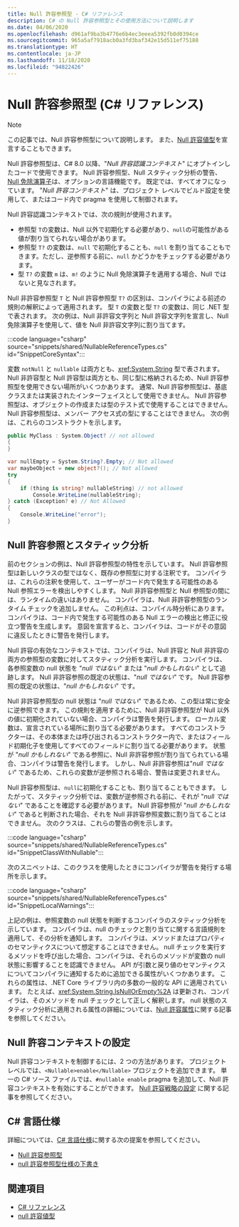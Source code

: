 ```yaml
---
title: Null 許容参照型 - C# リファレンス
description: C# の Null 許容参照型とその使用方法について説明します
ms.date: 04/06/2020
ms.openlocfilehash: d961af9ba3b4776e6b4ec3eeea5392fb0d0394ce
ms.sourcegitcommit: 965a5af7918acb0a3fd3baf342e15d511ef75188
ms.translationtype: HT
ms.contentlocale: ja-JP
ms.lasthandoff: 11/18/2020
ms.locfileid: "94822426"
---
```

# <a name="nullable-reference-types-c-reference"></a>Null 許容参照型 (C# リファレンス)

> [!NOTE]
> この記事では、Null 許容参照型について説明します。 また、[Null 許容値型](nullable-value-types.md)を宣言することもできます。

Null 許容参照型は、C# 8.0 以降、"*Null 許容認識コンテキスト*" にオプトインしたコードで使用できます。 Null 許容参照型、Null スタティック分析の警告、[Null 免除演算子](../operators/null-forgiving.md)は、オプションの言語機能です。 既定では、すべてオフになっています。 "*Null 許容コンテキスト*" は、プロジェクト レベルでビルド設定を使用して、またはコード内で pragma を使用して制御されます。

 Null 許容認識コンテキストでは、次の規則が使用されます。

- 参照型 `T`の変数は、Null 以外で初期化する必要があり、`null`の可能性がある値が割り当てられない場合があります。
- 参照型 `T?` の変数は、`null` で初期化することも、`null` を割り当てることもできます。ただし、逆参照する前に、`null` かどうかをチェックする必要があります。
- 型 `T?` の変数 `m` は、`m!` のように Null 免除演算子を適用する場合、Null ではないと見なされます。

Null 非許容参照型 `T` と Null 許容参照型 `T?` の区別は、コンパイラによる前述の規則の解釈によって適用されます。 型 `T` の変数と型 `T?` の変数は、同じ .NET 型で表されます。 次の例は、Null 非許容文字列と Null 許容文字列を宣言し、Null 免除演算子を使用して、値を Null 非許容文字列に割り当てます。

:::code language="csharp" source="snippets/shared/NullableReferenceTypes.cs" id="SnippetCoreSyntax":::

変数 `notNull` と `nullable` は両方とも、<xref:System.String> 型で表されます。 Null 非許容型と Null 許容型は両方とも、同じ型に格納されるため、Null 許容参照型を使用できない場所がいくつかあります。 通常、Null 許容参照型は、基底クラスまたは実装されたインターフェイスとして使用できません。 Null 許容参照型は、オブジェクトの作成または型のテスト式で使用することはできません。 Null 許容参照型は、メンバー アクセス式の型にすることはできません。 次の例は、これらのコンストラクトを示します。

```csharp
public MyClass : System.Object? // not allowed
{
}

var nullEmpty = System.String?.Empty; // Not allowed
var maybeObject = new object?(); // Not allowed
try
{
    if (thing is string? nullableString) // not allowed
        Console.WriteLine(nullableString);
} catch (Exception? e) // Not Allowed
{
    Console.WriteLine("error");
}
```

## <a name="nullable-references-and-static-analysis"></a>Null 許容参照とスタティック分析

前のセクションの例は、Null 許容参照型の特性を示しています。 Null 許容参照型は新しいクラスの型ではなく、既存の参照型に対する注釈です。 コンパイラは、これらの注釈を使用して、ユーザーがコード内で発生する可能性のある Null 参照エラーを検出しやすくします。 Null 非許容参照型と Null 参照型の間には、ランタイムの違いはありません。 コンパイラは、Null 非許容参照型のランタイム チェックを追加しません。 この利点は、コンパイル時分析にあります。 コンパイラは、コード内で発生する可能性のある Null エラーの検出と修正に役立つ警告を生成します。 意図を宣言すると、コンパイラは、コードがその意図に違反したときに警告を発行します。

Null 許容の有効なコンテキストでは、コンパイラは、Null 許容と Null 非許容の両方の参照型の変数に対してスタティック分析を実行します。 コンパイラは、各参照変数の null 状態を "*null ではない*" または "*null かもしれない*" として追跡します。 Null 非許容参照の既定の状態は、"*null ではない*" です。 Null 許容参照の既定の状態は、"*null かもしれない*" です。

Null 非許容参照型の null 状態は "*null ではない*" であるため、この型は常に安全に逆参照できます。 この規則を適用するために、Null 非許容参照型が Null 以外の値に初期化されていない場合、コンパイラは警告を発行します。 ローカル変数は、宣言されている場所に割り当てる必要があります。 すべてのコンストラクターは、その本体または呼び出されるコンストラクター内で、またはフィールド初期化子を使用してすべてのフィールドに割り当てる必要があります。 状態が "*null かもしれない*" である参照に、Null 非許容参照が割り当てられている場合、コンパイラは警告を発行します。 しかし、Null 非許容参照は"*null ではない*" であるため、これらの変数が逆参照される場合、警告は変更されません。

Null 許容参照型は、`null`に初期化することも、割り当てることもできます。 したがって、スタティック分析では、変数が逆参照される前に、それが "*null ではない*" であることを確認する必要があります。 Null 許容参照が "*null かもしれない*" であると判断された場合、それを Null 非許容参照変数に割り当てることはできません。 次のクラスは、これらの警告の例を示します。

:::code language="csharp" source="snippets/shared/NullableReferenceTypes.cs" id="SnippetClassWithNullable":::

次のスニペットは、このクラスを使用したときにコンパイラが警告を発行する場所を示します。

:::code language="csharp" source="snippets/shared/NullableReferenceTypes.cs" id="SnippetLocalWarnings":::

上記の例は、参照変数の null 状態を判断するコンパイラのスタティック分析を示しています。 コンパイラは、null のチェックと割り当てに関する言語規則を適用して、その分析を通知します。  コンパイラは、メソッドまたはプロパティのセマンティクスについて想定することはできません。 null チェックを実行するメソッドを呼び出した場合、コンパイラは、それらのメソッドが変数の null 状態に影響することを認識できません。 API が引数と戻り値のセマンティクスについてコンパイラに通知するために追加できる属性がいくつかあります。 これらの属性は、.NET Core ライブラリ内の多数の一般的な API に適用されています。 たとえば、<xref:System.String.IsNullOrEmpty%2A> は更新され、コンパイラは、そのメソッドを null チェックとして正しく解釈します。 null 状態のスタティック分析に適用される属性の詳細については、[Null 許容属性](../attributes/nullable-analysis.md)に関する記事を参照してください。

## <a name="setting-the-nullable-context"></a>Null 許容コンテキストの設定

Null 許容コンテキストを制御するには、2 つの方法があります。 プロジェクト レベルでは、`<Nullable>enable</Nullable>` プロジェクトを追加できます。 単一の C# ソース ファイルでは、`#nullable enable` pragma を追加して、Null 許容コンテキストを有効にすることができます。 [Null 許容戦略の設定](../../nullable-migration-strategies.md) に関する記事を参照してください。

## <a name="c-language-specification"></a>C# 言語仕様

詳細については、[C# 言語仕様](~/_csharplang/spec/introduction.md)に関する次の提案を参照してください。

- [Null 許容参照型](~/_csharplang/proposals/csharp-8.0/nullable-reference-types.md)
- [null 許容参照型仕様の下書き](~/_csharplang/proposals/csharp-9.0/nullable-reference-types-specification.md)

## <a name="see-also"></a>関連項目

- [C# リファレンス](../index.md)
- [null 許容値型](nullable-value-types.md)
